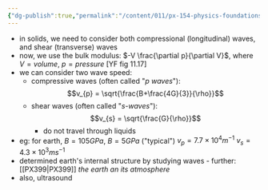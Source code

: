 ```yaml
---
{"dg-publish":true,"permalink":"/content/011/px-154-physics-foundations/px-154-g-mechanical-waves/px-154-g4-three-dimensional-solids-bulk-waves/","noteIcon":"1","created":"2024-11-25T10:50:32.000+00:00","updated":"2024-11-26T19:52:26.139+00:00"}
---
```


- in solids, we need to consider both compressional (longitudinal) waves, and shear (transverse) waves
- now, we use the bulk modulus: $-V \frac{\partial p}{\partial V}$, where $V= volume$, $p = pressure$ [YF fig 11.17]
- we can consider two wave speed: 
	- compressive waves (often called "*p waves*"): 
	$$v_{p} = \sqrt{\frac{B+\frac{4G}{3}}{\rho}}$$
	- shear waves (often called "*s-waves*"): 
	$$v_{s} = \sqrt{\frac{G}{\rho}}$$
		- do not travel through liquids
- eg: for earth, $B = 105GPa$, $B=5GPa$ ("typical")
		$v_{p} = 7.7\times10^{4}m^{-1}$
		$v_{s}= 4.3\times10^{3}ms^{-1}$
- determined earth's internal structure by studying waves - further: [[PX399\|PX399]] *the earth an its atmosphere*
- also, ultrasound